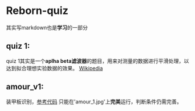 # Reborn-quiz
其实写markdown也是**学习**的一部分

## quiz 1:
quiz 1其实是一个**aplha beta滤波器**的题目，用来对测量的数据进行平滑处理，以达到拟合理想实验数据的效果。
[Wikipedia](https://en.wikipedia.org/wiki/Alpha_beta_filter)

## amour_v1:
装甲板识别，[参考代码](https://blog.csdn.net/qq_40403096/article/details/107039702)
只能在'amour_1.jpg'上**完美**运行，判断条件仍需完善。